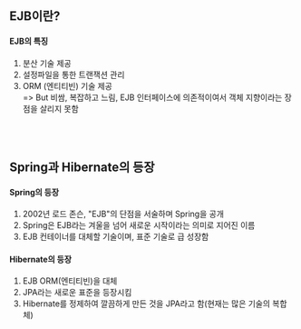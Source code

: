 ## EJB이란?

#### EJB의 특징 
1. 분산 기술 제공 
2. 설정파일을 통한 트랜잭션 관리
3. ORM (엔티티빈) 기술 제공 </br>
=> But 비쌈, 복잡하고 느림, EJB 인터페이스에 의존적이여서 객체 지향이라는 장점을 살리지 못함 

<br/><br/>

## Spring과 Hibernate의 등장 

#### Spring의 등장 
1. 2002년 로드 존슨, "EJB"의 단점을 서술하며 Spring을 공개
2. Spring은 EJB라는 겨울을 넘어 새로운 시작이라는 의미로 지어진 이름
3. EJB 컨테이너를 대체할 기술이며, 표준 기술로 급 성장함 

#### Hibernate의 등장
1. EJB ORM(엔티티빈)을 대체 
2. JPA라는 새로운 표준을 등장시킴 
3. Hibernate를 정제하여 깔끔하게 만든 것을 JPA라고 함(현재는 많은 기술의 복합체) 



